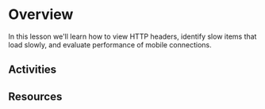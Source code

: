 # Overview
In this lesson we'll learn how to view HTTP headers, identify slow items that load slowly, and evaluate performance of mobile connections.


## Activities



## Resources


